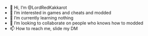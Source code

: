 - 👋 Hi, I’m @LordRedKakkarot
- 👀 I’m interested in games and cheats and modded
- 🌱 I’m currently learning nothing
- 💞️ I’m looking to collaborate on people who knows how to modded
- 📫 How to reach me, slide my DM 

<!---
LordRedKakkarot/LordRedKakkarot is a ✨ special ✨ repository because its `README.md` (this file) appears on your GitHub profile.
You can click the Preview link to take a look at your changes.
--->
